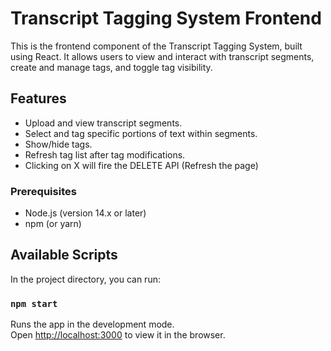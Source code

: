 # Transcript Tagging System Frontend

This is the frontend component of the Transcript Tagging System, built using React. It allows users to view and interact with transcript segments, create and manage tags, and toggle tag visibility.

## Features

- Upload and view transcript segments.
- Select and tag specific portions of text within segments.
- Show/hide tags.
- Refresh tag list after tag modifications.
- Clicking on X will fire the DELETE API (Refresh the page)

### Prerequisites

- Node.js (version 14.x or later)
- npm (or yarn)

## Available Scripts

In the project directory, you can run:

### `npm start`

Runs the app in the development mode.\
Open [http://localhost:3000](http://localhost:3000) to view it in the browser.


